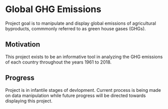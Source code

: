# Global GHG Emissions
Project goal is to manipulate and display global emissions of agricultural byproducts, commmonly referred to as green house gases (GHGs). 
## Motivation
This project exists to be an informative tool in analyzing the GHG emissions of each country throughout the years 1961 to 2018. 
## Progress
Project is in infantile stages of devlopment. Current process is being made on data manipulation while future progress will be directed towards displaying this project.
